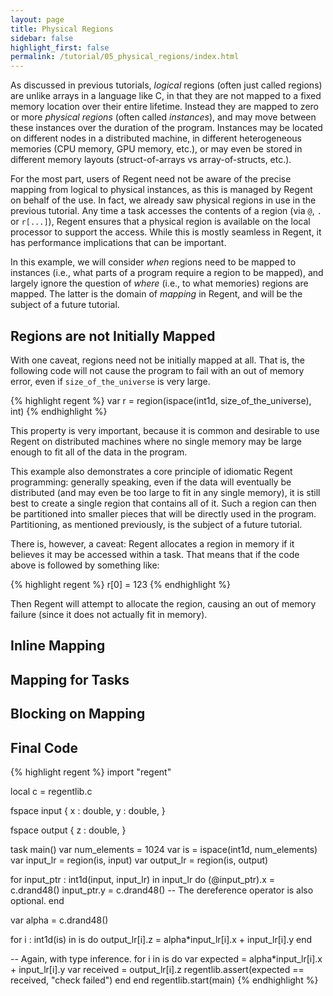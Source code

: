 ```yaml
---
layout: page
title: Physical Regions
sidebar: false
highlight_first: false
permalink: /tutorial/05_physical_regions/index.html
---
```


As discussed in previous tutorials, *logical* regions (often just
called regions) are unlike arrays in a language like C, in that they
are not mapped to a fixed memory location over their entire
lifetime. Instead they are mapped to zero or more *physical regions*
(often called *instances*), and may move between these instances over
the duration of the program. Instances may be located on different
nodes in a distributed machine, in different heterogeneous memories
(CPU memory, GPU memory, etc.), or may even be stored in different
memory layouts (struct-of-arrays vs array-of-structs, etc.).

For the most part, users of Regent need not be aware of the precise
mapping from logical to physical instances, as this is managed by
Regent on behalf of the use. In fact, we already saw physical regions
in use in the previous tutorial. Any time a task accesses the contents
of a region (via `@`, `.` or `r[...]`), Regent ensures that a physical
region is available on the local processor to support the
access. While this is mostly seamless in Regent, it has performance
implications that can be important.

In this example, we will consider *when* regions need to be mapped to
instances (i.e., what parts of a program require a region to be
mapped), and largely ignore the question of *where* (i.e., to what
memories) regions are mapped. The latter is the domain of *mapping* in
Regent, and will be the subject of a future tutorial.

## Regions are not Initially Mapped

With one caveat, regions need not be initially mapped at all. That is,
the following code will not cause the program to fail with an out of
memory error, even if `size_of_the_universe` is very large.

{% highlight regent %}
var r = region(ispace(int1d, size_of_the_universe), int)
{% endhighlight %}

This property is very important, because it is common and desirable to
use Regent on distributed machines where no single memory may be large
enough to fit all of the data in the program.

This example also demonstrates a core principle of idiomatic Regent
programming: generally speaking, even if the data will eventually be
distributed (and may even be too large to fit in any single memory),
it is still best to create a single region that contains all of
it. Such a region can then be partitioned into smaller pieces that
will be directly used in the program. Partitioning, as mentioned
previously, is the subject of a future tutorial.

There is, however, a caveat: Regent allocates a region in memory if it
believes it may be accessed within a task. That means that if the code
above is followed by something like:

{% highlight regent %}
r[0] = 123
{% endhighlight %}

Then Regent will attempt to allocate the region, causing an out of
memory failure (since it does not actually fit in memory).

## Inline Mapping

## Mapping for Tasks

## Blocking on Mapping

## Final Code

{% highlight regent %}
import "regent"

local c = regentlib.c

fspace input {
  x : double,
  y : double,
}

fspace output {
  z : double,
}

task main()
  var num_elements = 1024
  var is = ispace(int1d, num_elements)
  var input_lr = region(is, input)
  var output_lr = region(is, output)

  for input_ptr : int1d(input, input_lr) in input_lr do
    (@input_ptr).x = c.drand48()
    input_ptr.y = c.drand48() -- The dereference operator is also optional.
  end

  var alpha = c.drand48()

  for i : int1d(is) in is do
    output_lr[i].z = alpha*input_lr[i].x + input_lr[i].y
  end

  -- Again, with type inference.
  for i in is do
    var expected = alpha*input_lr[i].x + input_lr[i].y
    var received = output_lr[i].z
    regentlib.assert(expected == received, "check failed")
  end
end
regentlib.start(main)
{% endhighlight %}
